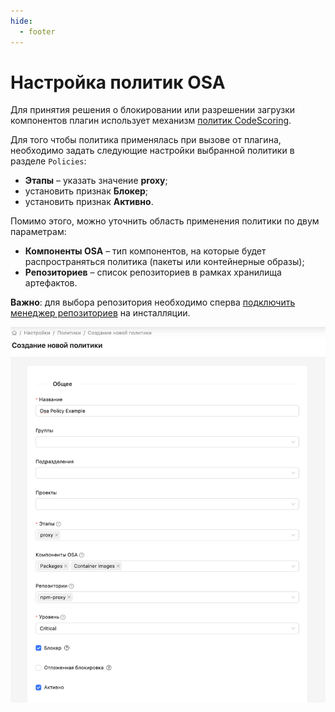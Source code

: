 ```yaml
---
hide:
  - footer
---
```

# Настройка политик OSA

Для принятия решения о блокировании или разрешении загрузки компонентов плагин использует механизм [политик CodeScoring](/on-premise/how-to/policies).

Для того чтобы политика применялась при вызове от плагина, необходимо задать следующие настройки выбранной политики в разделе `Policies`:

- **Этапы** – указать значение **proxy**;
- установить признак **Блокер**;
- установить признак **Активно**.

Помимо этого, можно уточнить область применения политики по двум параметрам:

- **Компоненты OSA** – тип компонентов, на которые будет распространяться политика (пакеты или контейнерные образы);
- **Репозиториев** – список репозиториев в рамках хранилища артефактов.

**Важно**: для выбора репозитория необходимо сперва [подключить менеджер репозиториев](/osa/repo-managers) на инсталляции.

![Policy settings example](/assets/img/osa/policy_settings_example.png)

